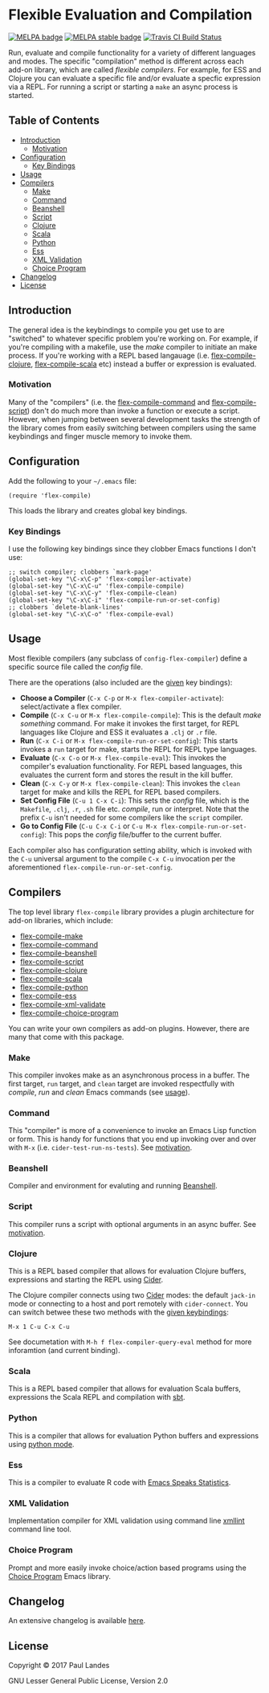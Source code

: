 # Flexible Evaluation and Compilation

[![MELPA badge][melpa-badge]][melpa-link]
[![MELPA stable badge][melpa-stable-badge]][melpa-stable-link]
[![Travis CI Build Status][travis-badge]][travis-link]

Run, evaluate and compile functionality for a variety of different languages
and modes.  The specific "compilation" method is different across each add-on
library, which are called *flexible compilers*.  For example, for ESS and
Clojure you can evaluate a specific file and/or evaluate a specfic expression
via a REPL.  For running a script or starting a `make` an async process is
started.


<!-- markdown-toc start - Don't edit this section. Run M-x markdown-toc-refresh-toc -->
## Table of Contents

- [Introduction](#introduction)
    - [Motivation](#motivation)
- [Configuration](#configuration)
    - [Key Bindings](#key-bindings)
- [Usage](#usage)
- [Compilers](#compilers)
    - [Make](#make)
    - [Command](#command)
    - [Beanshell](#beanshell)
    - [Script](#script)
    - [Clojure](#clojure)
    - [Scala](#scala)
    - [Python](#python)
    - [Ess](#ess)
    - [XML Validation](#xml-validation)
    - [Choice Program](#choice-program)
- [Changelog](#changelog)
- [License](#license)

<!-- markdown-toc end -->

## Introduction

The general idea is the keybindings to compile you get use to are "switched" to
whatever specific problem you're working on.  For example, if you're compiling
with a makefile, use the *make* compiler to initiate an make process.  If
you're working with a REPL based langauage (i.e. [flex-compile-clojure],
[flex-compile-scala] etc) instead a buffer or expression is evaluated.


### Motivation

Many of the "compilers" (i.e. the [flex-compile-command] and
[flex-compile-script]) don't do much more than invoke a function or execute a
script.  However, when jumping between several development tasks the strength
of the library comes from easily switching between compilers using the same
keybindings and finger muscle memory to invoke them.


## Configuration

Add the following to your `~/.emacs` file:
```emacs-lisp
(require 'flex-compile)
```
This loads the library and creates global key bindings.


### Key Bindings

I use the following key bindings since they clobber Emacs functions I don't
use:
```emacs-lisp
;; switch compiler; clobbers `mark-page'
(global-set-key "\C-x\C-p" 'flex-compiler-activate)
(global-set-key "\C-x\C-u" 'flex-compile-compile)
(global-set-key "\C-x\C-y" 'flex-compile-clean)
(global-set-key "\C-x\C-i" 'flex-compile-run-or-set-config)
;; clobbers `delete-blank-lines'
(global-set-key "\C-x\C-o" 'flex-compile-eval)
```


## Usage

Most flexible compilers (any subclass of `config-flex-compiler`) define a
specific source file called the *config* file.

There are the operations (also included are the [given](#key-bindings) key
bindings):
* **Choose a Compiler** (`C-x C-p` or `M-x flex-compiler-activate`):
  select/activate a flex compiler.
* **Compile** (`C-x C-u` or `M-x flex-compile-compile`): This is the default
  *make something* command.  For make it invokes the first target, for REPL
  languages like Clojure and ESS it evaluates a `.clj` or `.r` file.
* **Run** (`C-x C-i` or `M-x flex-compile-run-or-set-config`): This starts
  invokes a `run` target for make, starts the REPL for REPL type languages.
* **Evaluate** (`C-x C-o` or `M-x flex-compile-eval`): This invokes the
  compiler's evaluation functionality.  For REPL based languages, this
  evaluates the current form and stores the result in the kill buffer.
* **Clean** (`C-x C-y` or `M-x flex-compile-clean`): This invokes the `clean`
  target for make and kills the REPL for REPL based compilers.
* **Set Config File** (`C-u 1 C-x C-i`): This sets the *config* file, which is
  the `Makefile`, `.clj`, `.r`, `.sh` file etc. *compile*, run or interpret.
  Note that the prefix `C-u` isn't needed for some compilers like the `script`
  compiler.
* **Go to Config File** (`C-u C-x C-i` or `C-u M-x
  flex-compile-run-or-set-config`): This pops the *config* file/buffer to the
  current buffer.

Each compiler also has configuration setting ability, which is invoked with the
`C-u` universal argument to the compile `C-x C-u` invocation per the
aforementioned `flex-compile-run-or-set-config`.


## Compilers

The top level library `flex-compile` library provides a plugin architecture for
add-on libraries, which include:
* [flex-compile-make]
* [flex-compile-command]
* [flex-compile-beanshell]
* [flex-compile-script]
* [flex-compile-clojure]
* [flex-compile-scala]
* [flex-compile-python]
* [flex-compile-ess]
* [flex-compile-xml-validate]
* [flex-compile-choice-program]

You can write your own compilers as add-on plugins.  However, there are many
that come with this package.


### Make

This compiler invokes make as an asynchronous process in a buffer.  The first
target, `run` target, and `clean` target are invoked respectfully with
*compile*, *run* and *clean* Emacs commands (see [usage](#usage)).


### Command

This "compiler" is more of a convenience to invoke an Emacs Lisp function or
form.  This is handy for functions that you end up invoking over and over with
`M-x` (i.e. `cider-test-run-ns-tests`).  See [motivation](#motivation).

### Beanshell

Compiler and environment for evaluting and running [Beanshell].


### Script

This compiler runs a script with optional arguments in an async buffer.
See [motivation](#motivation).


### Clojure

This is a REPL based compiler that allows for evaluation Clojure buffers,
expressions and starting the REPL using [Cider].

The Clojure compiler connects using two [Cider] modes: the default `jack-in`
mode or connecting to a host and port remotely with `cider-connect`.  You can
switch betwee these two methods with the [given keybindings](#key-bindings):

  `M-x 1 C-u C-x C-u`
  
See documetation with  `M-h f flex-compiler-query-eval` method for more
inforamtion (and current binding).


### Scala

This is a REPL based compiler that allows for evaluation Scala buffers,
expressions the Scala REPL and compilation with [sbt].


### Python

This is a compiler that allows for evaluation Python buffers and expressions
using [python mode].


### Ess

This is a compiler to evaluate R code with [Emacs Speaks Statistics].


### XML Validation

Implementation compiler for XML validation using command line [xmllint] command
line tool.


### Choice Program

Prompt and more easily invoke choice/action based programs using the
[Choice Program] Emacs library.


## Changelog

An extensive changelog is available [here](CHANGELOG.md).


## License

Copyright © 2017 Paul Landes

GNU Lesser General Public License, Version 2.0


<!-- links -->
[flex-compile-make]: #make
[flex-compile-command]: #command
[flex-compile-beanshell]: #beanshell
[flex-compile-script]: #script
[flex-compile-maven]: #maven
[flex-compile-clojure]: #clojure
[flex-compile-scala]: #scala
[flex-compile-python]: #python
[flex-compile-ess]: #ess
[flex-compile-xml-validate]: #xml-validation
[flex-compile-choice-program]: #choice-program

[Beanshell]: http://www.beanshell.org
[Cider]: https://github.com/clojure-emacs/cider
[sbt]: http://www.scala-sbt.org
[python mode]: https://github.com/fgallina/python.el
[Emacs Speaks Statistics]: https://ess.r-project.org
[Choice Program]: https://github.com/plandes/choice-program
[xmllint]: http://xmlsoft.org/xmllint.html

[melpa-link]: https://melpa.org/#/flex-compile
[melpa-stable-link]: https://stable.melpa.org/#/flex-compile
[melpa-badge]: https://melpa.org/packages/flex-compile-badge.svg
[melpa-stable-badge]: https://stable.melpa.org/packages/flex-compile-badge.svg
[travis-link]: https://travis-ci.org/plandes/flex-compile
[travis-badge]: https://travis-ci.org/plandes/flex-compile.svg?branch=master
